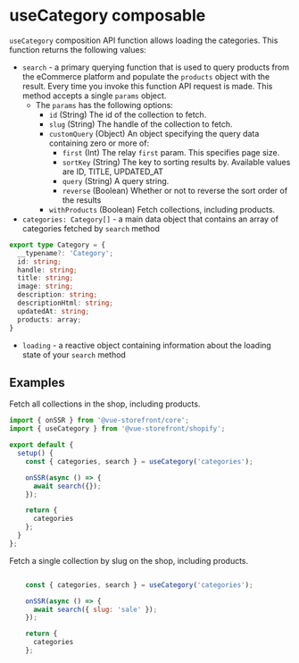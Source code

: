# useCategory composable

`useCategory` composition API function allows loading the categories. This function returns the following values:

- `search` - a primary querying function that is used to query products from the eCommerce platform and populate the `products` object with the result. Every time you invoke this function API request is made. This method accepts a single `params` object.
    - The `params` has the following options:
        - `id` (String) The id of the collection to fetch.
        - `slug` (String) The handle of the collection to fetch.
        - `customQuery` (Object) An object specifying the query data containing zero or more of:
            - `first` (Int) The relay `first` param. This specifies page size.
            - `sortKey` (String) The key to sorting results by. Available values are ID, TITLE, UPDATED_AT
            - `query` (String) A query string.
            - `reverse` (Boolean) Whether or not to reverse the sort order of the results
        - `withProducts` (Boolean) Fetch collections, including products.
- `categories: Category[]` - a main data object that contains an array of categories fetched by `search` method
```typescript
export type Category = {
  __typename?: 'Category';
  id: string;
  handle: string;
  title: string;
  image: string;
  description: string;
  descriptionHtml: string;
  updatedAt: string;
  products: array;
}
```
- `loading` - a reactive object containing information about the loading state of your `search` method


## Examples

Fetch all collections in the shop, including products.

```javascript
import { onSSR } from '@vue-storefront/core';
import { useCategory } from '@vue-storefront/shopify';

export default {
  setup() {
    const { categories, search } = useCategory('categories');

    onSSR(async () => {
      await search({});
    });

    return {
      categories
    };
  }
};
```

Fetch a single collection by slug on the shop, including products.

```javascript

    const { categories, search } = useCategory('categories');

    onSSR(async () => {
      await search({ slug: 'sale' });
    });

    return {
      categories
    };

```
